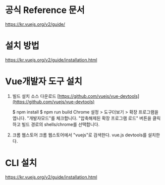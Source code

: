 
# 공식 Reference 문서 
https://kr.vuejs.org/v2/guide/

# 설치 방법
https://kr.vuejs.org/v2/guide/installation.html

# Vue개발자 도구 설치 
1. 빌드 설치
   소스 다운로드 [https://github.com/vuejs/vue-devtools](https://github.com/vuejs/vue-devtools)

   $ npm install
   $ npm run build
   Chrome 설정 > 도구더보기 > 확장 프로그램을 엽니다.
   "개발자모드"를 체크합니다.
   "압축해제된 확장 프로그램 로드" 버튼을 클릭하고 빌드 경로의 shells/chrome를 선택합니다.

2. 크롬 웹스토어
   크롬 웹스토어에서 "vuejs"로 검색한다.
   vue.js devtools를 설치한다. 

# CLI 설치
https://kr.vuejs.org/v2/guide/installation.html
